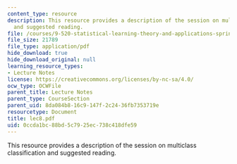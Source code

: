 ```yaml
---
content_type: resource
description: This resource provides a description of the session on multiclass classification
  and suggested reading.
file: /courses/9-520-statistical-learning-theory-and-applications-spring-2006/0ccda1bc88bd5c7925ec738c418dfe59_lec8.pdf
file_size: 21789
file_type: application/pdf
hide_download: true
hide_download_original: null
learning_resource_types:
- Lecture Notes
license: https://creativecommons.org/licenses/by-nc-sa/4.0/
ocw_type: OCWFile
parent_title: Lecture Notes
parent_type: CourseSection
parent_uid: 8da084b8-16c9-147f-2c24-36fb7353719e
resourcetype: Document
title: lec8.pdf
uid: 0ccda1bc-88bd-5c79-25ec-738c418dfe59
---
```

This resource provides a description of the session on multiclass classification and suggested reading.